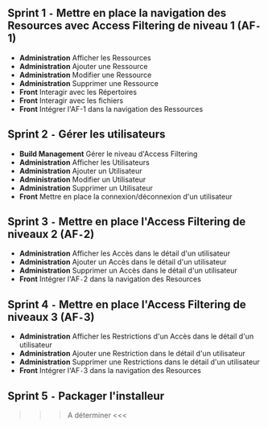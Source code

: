 ## Sprint 1 `-` Mettre en place la navigation des Resources avec Access Filtering de niveau 1 (AF`-`1) ##
  * **Administration** Afficher les Ressources
  * **Administration** Ajouter une Ressource
  * **Administration** Modifier une Ressource
  * **Administration** Supprimer une Ressource
  * **Front** Interagir avec les Répertoires
  * **Front** Interagir avec les fichiers
  * **Front** Intégrer l'AF-1 dans la navigation des Ressources

## Sprint 2 `-` Gérer les utilisateurs ##
  * **Build Management** Gérer le niveau d'Access Filtering
  * **Administration** Afficher les Utilisateurs
  * **Administration** Ajouter un Utilisateur
  * **Administration** Modifier un Utilisateur
  * **Administration** Supprimer un Utilisateur
  * **Front** Mettre en place la connexion/déconnexion d'un utilisateur

## Sprint 3 `-` Mettre en place l'Access Filtering de niveaux 2 (AF`-`2) ##
  * **Administration** Afficher les Accès dans le détail d'un utilisateur
  * **Administration** Ajouter un Accès dans le détail d'un utilisateur
  * **Administration** Supprimer un Accès dans le détail d'un utilisateur
  * **Front** Intégrer l'AF`-`2 dans la navigation des Resources

## Sprint 4 `-` Mettre en place l'Access Filtering de niveaux 3 (AF`-`3) ##
  * **Administration** Afficher les Restrictions d'un Accès dans le détail d'un utilisateur
  * **Administration** Ajouter une Restriction dans le détail d'un utilisateur
  * **Administration** Supprimer une Restrictions dans le détail d'un utilisateur
  * **Front** Intégrer l'AF`-`3 dans la navigation des Resources

## Sprint 5 `-` Packager l'installeur ##
>>> A déterminer <<<